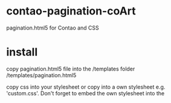 # contao-pagination-coArt
pagination.html5 for Contao and CSS

# install
copy pagination.html5 file into the /templates folder
/templates/pagination.html5

copy css into your stylesheet or copy into a own stylesheet e.g. 'custom.css'. Don't forget to embed the own stylesheet into
the <head>
